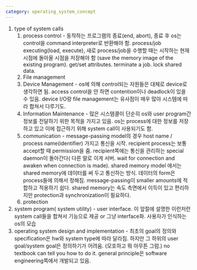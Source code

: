 ```yaml
---
category: operating_system_concept
---
```


1. type of system calls
    1. process control - 동작하는 프로그램의 종료(end, abort), 종료 후 os는 control을 command interpreter로 반환해야 함. process/job executing(load, execute), 새로 process/job을 수행할 때는 시작하는 현재 시점에 돌아올 시점을 저장해야 함 (save the memory image of the existing program). get/set attributes. terminate a job. lock shared data.
    2. File management
    3. Device Management - os에 의해 control되는 자원들은 대체로 device로 생각하면 됨. access control을 안 하면 contention이나 deadlock이 있을 수 있음. device I/O랑 file management는 유사점이 매우 많아 시스템에 따라 합쳐서 다루기도.
    4. Information Maintenance - 많은 시스템콜이 단순히 os와 user program간 정보를 전달하기 위한 목적을 가지고 있음. os는 process에 대한 정보를 저장하고 있고 이에 접근하기 위해 system call이 사용되기도 함.
    5. communication - message-passing model의 경우 host name / process name(identifier) 가지고 통신을 시작. recipient process는 보통 accept할 때 permission을 줌. recipient쪽에는 통신을 관리하는 special daemon이 돌아간다( 다른 말로 이게 서버. wait for connection and awaken when connection is made). shared memory model 에서는 shared memory에 데이터를 써 두고 통신하는 방식. 데이터의 form은 process들에 의해서 정해짐. message-passing이 smaller amounts에 적합하고 적용하기 쉽다. shared memory는 속도 측면에서 이득이 있고 편리하지만 protection과 synchronization이 필요하다.
    6. protection
2. system program( system utility) - user interface. 이 앞절에 설명한 이런저런 system call들을 합쳐서 기능으로 제공 or 그냥 interface화. 사용자가 인식하는 os의 모습
3. operating system design and implementation - 최초의 goal의 정의와 specification은 hw와 system type에 따라 달라짐. 하지만 그 하위의 user goal/system goal은 정의하기가 어려움. (모호하고 뭐 아무튼 그럼.) no textbook can tell you how to do it. general principle은 software engineering쪽에서 개발되고 있음.
